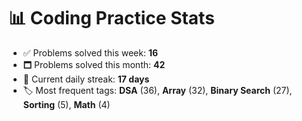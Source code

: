# 📊 Coding Practice Stats

- ✅ Problems solved this week: **16**
- 🗖️ Problems solved this month: **42**
- 📌 Current daily streak: **17 days**
- 🏷️ Most frequent tags: **DSA** (36), **Array** (32), **Binary Search** (27), **Sorting** (5), **Math** (4)
